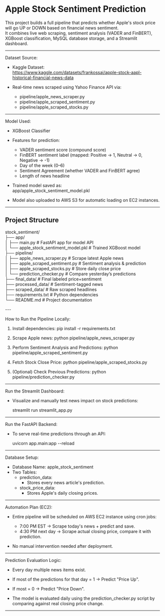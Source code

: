 # Apple Stock Sentiment Prediction 

This project builds a full pipeline that predicts whether Apple's stock price will go UP or DOWN based on financial news sentiment.  
It combines live web scraping, sentiment analysis (VADER and FinBERT), XGBoost classification, MySQL database storage, and a Streamlit dashboard.

---

 Dataset Source:

- Kaggle Dataset:  
  https://www.kaggle.com/datasets/frankossai/apple-stock-aapl-historical-financial-news-data

- Real-time news scraped using Yahoo Finance API via:
  - pipeline/apple_news_scraper.py
  - pipeline/apple_scraped_sentiment.py
  - pipeline/apple_scraped_stocks.py

---

 Model Used:

- XGBoost Classifier
- Features for prediction:
  - VADER sentiment score (compound score)
  - FinBERT sentiment label (mapped: Positive → 1, Neutral → 0, Negative → -1)
  - Day of the week (0–6)
  - Sentiment Agreement (whether VADER and FinBERT agree)
  - Length of news headline

- Trained model saved as:  
  app/apple_stock_sentiment_model.pkl
- Model also uploaded to AWS S3 for automatic loading on EC2 instances.

---
## Project Structure


<p>stock_sentiment/<br>
├── app/<br>
│   ├── main.py                        # FastAPI app for model API<br>
│   └── apple_stock_sentiment_model.pkl  # Trained XGBoost model<br>
├── pipeline/<br>
│   ├── apple_news_scraper.py         # Scrape latest Apple news<br>
│   ├── apple_scraped_sentiment.py    # Sentiment analysis & prediction<br>
│   ├── apple_scraped_stocks.py       # Store daily close price<br>
│   └── prediction_checker.py         # Compare yesterday’s predictions<br>
├── final_data/                       # Final labeled price+sentiment<br>
├── processed_data/                   # Sentiment-tagged news<br>
├── scraped_data/                     # Raw scraped headlines<br>
├── requirements.txt                  # Python dependencies<br>
└── README.md                         # Project documentation<br>

<p>
---

 How to Run the Pipeline Locally:

1. Install dependencies:
   pip install -r requirements.txt

2. Scrape Apple news:
   python pipeline/apple_news_scraper.py

3. Perform Sentiment Analysis and Predictions:
   python pipeline/apple_scraped_sentiment.py

4. Fetch Stock Close Price:
   python pipeline/apple_scraped_stocks.py

5. (Optional) Check Previous Predictions:
   python pipeline/prediction_checker.py

---

 Run the Streamlit Dashboard:

- Visualize and manually test news impact on stock predictions:
  
  streamlit run streamlit_app.py

---

 Run the FastAPI Backend:

- To serve real-time predictions through an API:

  uvicorn app.main:app --reload

---

 Database Setup:

- Database Name: apple_stock_sentiment
- Two Tables:
  - prediction_data:  
    - Stores every news article's prediction.
  - stock_price_data:  
    - Stores Apple's daily closing prices.

---

 Automation Plan (EC2):

- Entire pipeline will be scheduled on AWS EC2 instance using cron jobs:
  - 7:00 PM EST → Scrape today's news + predict and save.
  - 4:30 PM next day → Scrape actual closing price, compare it with prediction.

- No manual intervention needed after deployment.

---

 Prediction Evaluation Logic:

- Every day multiple news items exist.
- If most of the predictions for that day = 1 → Predict "Price Up".
- If most = 0 → Predict "Price Down".

- The model is evaluated daily using the prediction_checker.py script by comparing against real closing price change.

---



